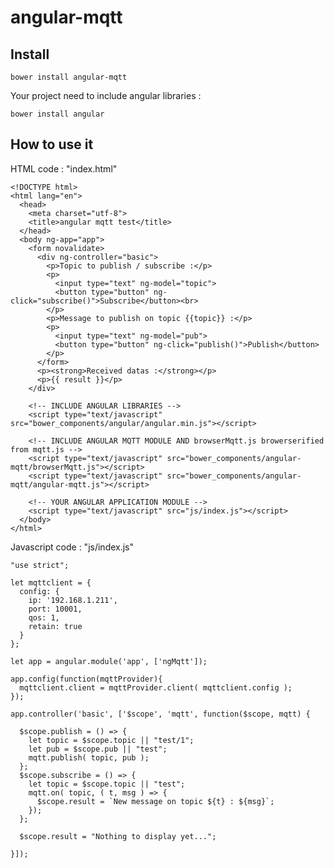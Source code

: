# angular-mqtt

## Install

    bower install angular-mqtt

Your project need to include angular libraries :

    bower install angular

## How to use it

HTML code : "index.html"

    <!DOCTYPE html>
    <html lang="en">
      <head>
        <meta charset="utf-8">
        <title>angular mqtt test</title>
      </head>
      <body ng-app="app">
        <form novalidate>
          <div ng-controller="basic">
            <p>Topic to publish / subscribe :</p>
            <p>
              <input type="text" ng-model="topic">
              <button type="button" ng-click="subscribe()">Subscribe</button><br>
            </p>
            <p>Message to publish on topic {{topic}} :</p>
            <p>
              <input type="text" ng-model="pub">
              <button type="button" ng-click="publish()">Publish</button>
            </p>
          </form>
          <p><strong>Received datas :</strong></p>
          <p>{{ result }}</p>
        </div>

        <!-- INCLUDE ANGULAR LIBRARIES -->
        <script type="text/javascript" src="bower_components/angular/angular.min.js"></script>

        <!-- INCLUDE ANGULAR MQTT MODULE AND browserMqtt.js browerserified from mqtt.js -->
        <script type="text/javascript" src="bower_components/angular-mqtt/browserMqtt.js"></script>
        <script type="text/javascript" src="bower_components/angular-mqtt/angular-mqtt.js"></script>

        <!-- YOUR ANGULAR APPLICATION MODULE -->
        <script type="text/javascript" src="js/index.js"></script>
      </body>
    </html>

Javascript code : "js/index.js"

    "use strict";

    let mqttclient = {
      config: {
        ip: '192.168.1.211',
        port: 10001,
        qos: 1,
        retain: true
      }
    };

    let app = angular.module('app', ['ngMqtt']);

    app.config(function(mqttProvider){
      mqttclient.client = mqttProvider.client( mqttclient.config );
    });

    app.controller('basic', ['$scope', 'mqtt', function($scope, mqtt) {

      $scope.publish = () => {
        let topic = $scope.topic || "test/1";
        let pub = $scope.pub || "test";
        mqtt.publish( topic, pub );
      };
      $scope.subscribe = () => {
        let topic = $scope.topic || "test";
        mqtt.on( topic, ( t, msg ) => {
          $scope.result = `New message on topic ${t} : ${msg}`;
        });
      };

      $scope.result = "Nothing to display yet...";

    }]);
